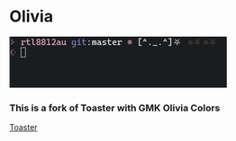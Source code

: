 # Olivia

![Olivia Status](https://github.com/lustered/Olivia/blob/master/pics/olivia%2B%2B.png)

### This is a fork of Toaster with GMK Olivia Colors

[Toaster](https://github.com/oh-my-fish/theme-toaster)
